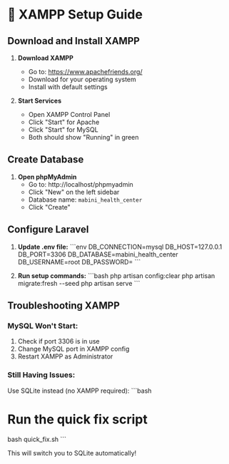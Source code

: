 # 🔧 XAMPP Setup Guide

## Download and Install XAMPP

1. **Download XAMPP**
   - Go to: https://www.apachefriends.org/
   - Download for your operating system
   - Install with default settings

2. **Start Services**
   - Open XAMPP Control Panel
   - Click "Start" for Apache
   - Click "Start" for MySQL
   - Both should show "Running" in green

## Create Database

1. **Open phpMyAdmin**
   - Go to: http://localhost/phpmyadmin
   - Click "New" on the left sidebar
   - Database name: `mabini_health_center`
   - Click "Create"

## Configure Laravel

1. **Update .env file:**
\`\`\`env
DB_CONNECTION=mysql
DB_HOST=127.0.0.1
DB_PORT=3306
DB_DATABASE=mabini_health_center
DB_USERNAME=root
DB_PASSWORD=
\`\`\`

2. **Run setup commands:**
\`\`\`bash
php artisan config:clear
php artisan migrate:fresh --seed
php artisan serve
\`\`\`

## Troubleshooting XAMPP

### MySQL Won't Start:
1. Check if port 3306 is in use
2. Change MySQL port in XAMPP config
3. Restart XAMPP as Administrator

### Still Having Issues:
Use SQLite instead (no XAMPP required):
\`\`\`bash
# Run the quick fix script
bash quick_fix.sh
\`\`\`

This will switch you to SQLite automatically!
